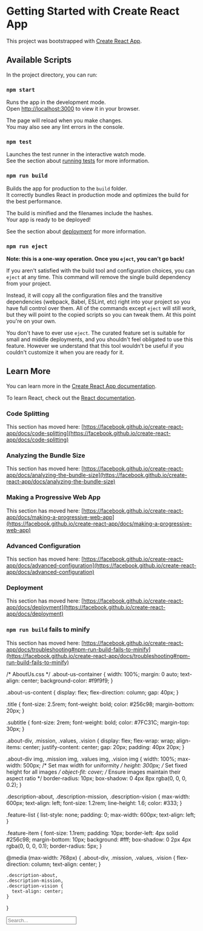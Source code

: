 # Getting Started with Create React App

This project was bootstrapped with [Create React App](https://github.com/facebook/create-react-app).

## Available Scripts

In the project directory, you can run:

### `npm start`

Runs the app in the development mode.\
Open [http://localhost:3000](http://localhost:3000) to view it in your browser.

The page will reload when you make changes.\
You may also see any lint errors in the console.

### `npm test`

Launches the test runner in the interactive watch mode.\
See the section about [running tests](https://facebook.github.io/create-react-app/docs/running-tests) for more information.

### `npm run build`

Builds the app for production to the `build` folder.\
It correctly bundles React in production mode and optimizes the build for the best performance.

The build is minified and the filenames include the hashes.\
Your app is ready to be deployed!

See the section about [deployment](https://facebook.github.io/create-react-app/docs/deployment) for more information.

### `npm run eject`

**Note: this is a one-way operation. Once you `eject`, you can't go back!**

If you aren't satisfied with the build tool and configuration choices, you can `eject` at any time. This command will remove the single build dependency from your project.

Instead, it will copy all the configuration files and the transitive dependencies (webpack, Babel, ESLint, etc) right into your project so you have full control over them. All of the commands except `eject` will still work, but they will point to the copied scripts so you can tweak them. At this point you're on your own.

You don't have to ever use `eject`. The curated feature set is suitable for small and middle deployments, and you shouldn't feel obligated to use this feature. However we understand that this tool wouldn't be useful if you couldn't customize it when you are ready for it.

## Learn More

You can learn more in the [Create React App documentation](https://facebook.github.io/create-react-app/docs/getting-started).

To learn React, check out the [React documentation](https://reactjs.org/).

### Code Splitting

This section has moved here: [https://facebook.github.io/create-react-app/docs/code-splitting](https://facebook.github.io/create-react-app/docs/code-splitting)

### Analyzing the Bundle Size

This section has moved here: [https://facebook.github.io/create-react-app/docs/analyzing-the-bundle-size](https://facebook.github.io/create-react-app/docs/analyzing-the-bundle-size)

### Making a Progressive Web App

This section has moved here: [https://facebook.github.io/create-react-app/docs/making-a-progressive-web-app](https://facebook.github.io/create-react-app/docs/making-a-progressive-web-app)

### Advanced Configuration

This section has moved here: [https://facebook.github.io/create-react-app/docs/advanced-configuration](https://facebook.github.io/create-react-app/docs/advanced-configuration)

### Deployment

This section has moved here: [https://facebook.github.io/create-react-app/docs/deployment](https://facebook.github.io/create-react-app/docs/deployment)

### `npm run build` fails to minify

This section has moved here: [https://facebook.github.io/create-react-app/docs/troubleshooting#npm-run-build-fails-to-minify](https://facebook.github.io/create-react-app/docs/troubleshooting#npm-run-build-fails-to-minify)



/* AboutUs.css */
.about-us-container {
    width: 100%;
    margin: 0 auto;
    text-align: center;
    background-color: #f9f9f9;
  }
  
  .about-us-content {
    display: flex;
    flex-direction: column;
    gap: 40px;
  }
  
  .title {
    font-size: 2.5rem;
    font-weight: bold;
    color: #256c98;
    margin-bottom: 20px;
  }
  
  .subtitle {
    font-size: 2rem;
    font-weight: bold;
    color: #7FC31C;
    margin-top: 30px;
  }
  
  .about-div,
  .mission,
  .values,
  .vision {
    display: flex;
    flex-wrap: wrap;
    align-items: center;
    justify-content: center;
    gap: 20px;
    padding: 40px 20px;
  }
  
  .about-div img,
  .mission img,
  .values img,
  .vision img {
    width: 100%;
    max-width: 500px; /* Set max width for uniformity */
    height: 300px;  /* Set fixed height for all images */
    object-fit: cover; /* Ensure images maintain their aspect ratio */
    border-radius: 10px;
    box-shadow: 0 4px 8px rgba(0, 0, 0, 0.2);
  }
  
  .description-about,
  .description-mission,
  .description-vision {
    max-width: 600px;
    text-align: left;
    font-size: 1.2rem;
    line-height: 1.6;
    color: #333;
  }
  
  .feature-list {
    list-style: none;
    padding: 0;
    max-width: 600px;
    text-align: left;
  }
  
  .feature-item {
    font-size: 1.1rem;
    padding: 10px;
    border-left: 4px solid #256c98;
    margin-bottom: 10px;
    background: #fff;
    box-shadow: 0 2px 4px rgba(0, 0, 0, 0.1);
    border-radius: 5px;
  }
  

  
  @media (max-width: 768px) {
    .about-div,
    .mission,
    .values,
    .vision {
      flex-direction: column;
      text-align: center;
    }
  
    .description-about,
    .description-mission,
    .description-vision {
      text-align: center;
    }
  }

   <div className="search-box">
            <input type="text" placeholder="Search..." className="searching"/>
            <Search className="search-icon" size={18} />
          </div>
  
